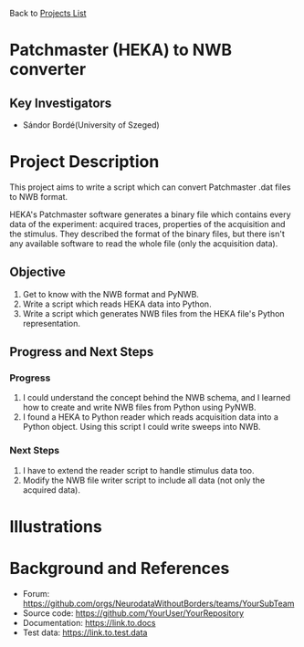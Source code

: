 Back to [Projects List](../../README.md#ProjectsList)

# Patchmaster (HEKA) to NWB converter

## Key Investigators

- Sándor Bordé(University of Szeged)

# Project Description

This project aims to write a script which can convert Patchmaster .dat files to NWB format.

HEKA's Patchmaster software generates a binary file which contains every data of the experiment: acquired traces, properties of the acquisition and the stimulus. They described the format of the binary files, but there isn't any available software to read the whole file (only the acquisition data). 

## Objective

1. Get to know with the NWB format and PyNWB.
1. Write a script which reads HEKA data into Python.
1. Write a script which generates NWB files from the HEKA file's Python representation.

<!--## Approach and Plan-->



## Progress and Next Steps

<!--Describe progress and next steps in a few bullet points as you are making progress.-->
### Progress
 1. I could understand the concept behind the NWB schema, and I learned how to create and write NWB files from Python using PyNWB.
 1. I found a HEKA to Python reader which reads acquisition data into a Python object. Using this script I could write sweeps into NWB.

### Next Steps
 1. I have to extend the reader script to handle stimulus data too. 
 1. Modify the NWB file writer script to include all data (not only the acquired data).

# Illustrations

<!--Add pictures and links to videos that demonstrate what has been accomplished.-->

<!--![Description of picture](Example2.jpg)-->

<!--![Some more images](Example2.jpg)-->

# Background and References

<!--Use this space for information that may help people better understand your project, like links to papers, source code, or data.-->

- Forum: https://github.com/orgs/NeurodataWithoutBorders/teams/YourSubTeam
- Source code: https://github.com/YourUser/YourRepository
- Documentation: https://link.to.docs
- Test data: https://link.to.test.data
